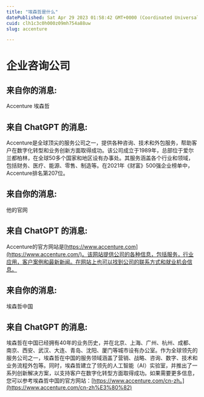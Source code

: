 ```yaml
---
title: "埃森哲是什么"
datePublished: Sat Apr 29 2023 01:58:42 GMT+0000 (Coordinated Universal Time)
cuid: clh1c3c0h000z09mh754a88uw
slug: accenture

---
```


# 企业咨询公司

## 来自你的消息:

Accenture 埃森哲

## 来自 ChatGPT 的消息:

Accenture是全球顶尖的服务公司之一，提供各种咨询、技术和外包服务，帮助客户在数字化转型和业务创新方面取得成功。该公司成立于1989年，总部位于爱尔兰都柏林，在全球50多个国家和地区设有办事处。其服务涵盖各个行业和领域，包括财务、医疗、能源、零售、制造等。在2021年《财富》500强企业榜单中，Accenture排名第207位。

## 来自你的消息:

他的官网

## 来自 ChatGPT 的消息:

Accenture的官方网站是[https://www.accenture.com](https://www.accenture.com/)。该网站提供公司的各种信息，包括服务，行业应用，客户案例和最新新闻。在网站上也可以找到公司的联系方式和就业机会信息。

## 来自你的消息:

埃森哲中国

## 来自 ChatGPT 的消息:

埃森哲在中国已经拥有40年的业务历史，并在北京、上海、广州、杭州、成都、南京、西安、武汉、大连、青岛、沈阳、厦门等城市设有办公室。作为全球领先的服务公司之一，埃森哲在中国的服务领域涵盖了营销、战略、咨询、数字、技术和业务流程外包等。同时，埃森哲建立了领先的人工智能（AI）实验室，并推出了一系列创新解决方案，以支持客户在数字化转型方面取得成功。如果需要更多信息，您可以参考埃森哲中国的官方网站：[https://www.accenture.com/cn-zh。](https://www.accenture.com/cn-zh%E3%80%82)